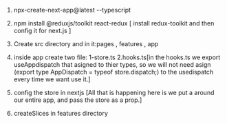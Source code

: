 1. npx-create-next-app@latest --typescript
2. npm install @reduxjs/toolkit react-redux [
    install redux-toolkit and then config it for next.js
]
3. Create src directory and in it:pages , features , app
4. inside app create two file: 1-store.ts 2.hooks.ts[in the hooks.ts we export useAppdispatch that asigned to thier types, so we will not need asign (export type AppDispatch = typeof store.dispatch;) to the usedispatch every time we want use it.]

5. config the store in nextjs [All that is happening here is we put a <Provider> around our entire app, and pass the store as a prop.]
6. createSlices in features directory